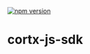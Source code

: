 [![npm version](https://badge.fury.io/js/cortx-js-sdk.svg)](https://badge.fury.io/js/cortx-js-sdk)

# cortx-js-sdk
